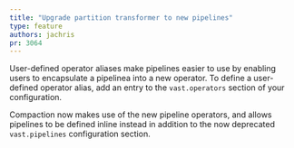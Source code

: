 ```yaml
---
title: "Upgrade partition transformer to new pipelines"
type: feature
authors: jachris
pr: 3064
---
```


User-defined operator aliases make pipelines easier to use by enabling users to
encapsulate a pipelinea into a new operator. To define a user-defined operator
alias, add an entry to the `vast.operators` section of your configuration.

Compaction now makes use of the new pipeline operators, and allows pipelines to
be defined inline instead in addition to the now deprecated `vast.pipelines`
configuration section.
